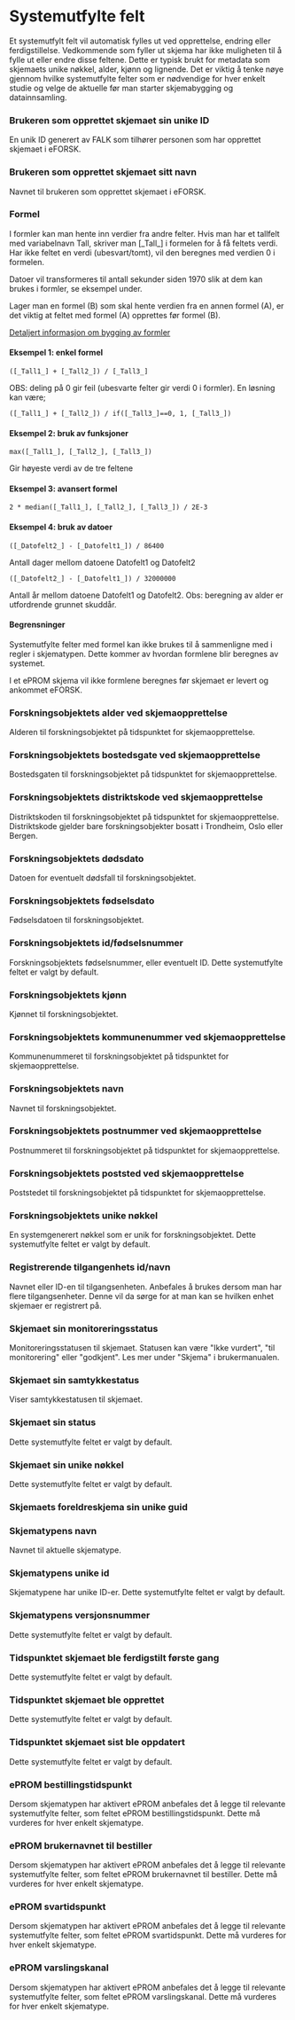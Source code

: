 # Systemutfylte felt

Et systemutfylt felt vil automatisk fylles ut ved opprettelse, endring eller ferdigstillelse.
Vedkommende som fyller ut skjema har ikke muligheten til å fylle ut eller endre disse feltene. 
Dette er typisk brukt for metadata som skjemaets unike nøkkel, alder, kjønn og lignende. Det er viktig å tenke nøye gjennom hvilke systemutfylte felter som er nødvendige for hver enkelt studie og velge de aktuelle før man starter skjemabygging og datainnsamling. 

### Brukeren som opprettet skjemaet sin unike ID 

En unik ID generert av FALK som tilhører personen som har opprettet skjemaet i eFORSK. 

### Brukeren som opprettet skjemaet sitt navn 

Navnet til brukeren som opprettet skjemaet i eFORSK.

### Formel

I formler kan man hente inn verdier fra andre felter. Hvis man har et tallfelt med variabelnavn Tall, skriver man \[\_Tall\_\] i formelen for å få feltets verdi. Har ikke feltet en verdi (ubesvart/tomt), vil den beregnes med verdien 0 i formelen.

Datoer vil transformeres til antall sekunder siden 1970 slik at dem kan brukes i formler, se eksempel under.

Lager man en formel (B) som skal hente verdien fra en annen formel (A), er det viktig at feltet med formel (A) opprettes før formel (B).

<a href="https://github.com/pieterderycke/Jace/wiki" target="_blank">Detaljert informasjon om bygging av formler</a>

#### Eksempel 1: enkel formel
`([_Tall1_] + [_Tall2_]) / [_Tall3_]`

OBS: deling på 0 gir feil (ubesvarte felter gir verdi 0 i formler). En løsning kan være;

`([_Tall1_] + [_Tall2_]) / if([_Tall3_]==0, 1, [_Tall3_])`

#### Eksempel 2: bruk av funksjoner
`max([_Tall1_], [_Tall2_], [_Tall3_])`

Gir høyeste verdi av de tre feltene

#### Eksempel 3: avansert formel
`2 * median([_Tall1_], [_Tall2_], [_Tall3_]) / 2E-3`

#### Eksempel 4: bruk av datoer
`([_Datofelt2_] - [_Datofelt1_]) / 86400`

Antall dager mellom datoene Datofelt1 og Datofelt2

`([_Datofelt2_] - [_Datofelt1_]) / 32000000`

Antall år mellom datoene Datofelt1 og Datofelt2. Obs: beregning av alder er utfordrende grunnet skuddår.

#### Begrensninger

Systemutfylte felter med formel kan ikke brukes til å sammenligne med i regler i skjematypen. Dette kommer av hvordan formlene blir beregnes av systemet.

I et ePROM skjema vil ikke formlene beregnes før skjemaet er levert og ankommet eFORSK.

### Forskningsobjektets alder ved skjemaopprettelse

Alderen til forskningsobjektet på tidspunktet for skjemaopprettelse. 

### Forskningsobjektets bostedsgate ved skjemaopprettelse

Bostedsgaten til forskningsobjektet på tidspunktet for skjemaopprettelse. 

### Forskningsobjektets distriktskode ved skjemaopprettelse 

Distriktskoden til forskningsobjektet på tidspunktet for skjemaopprettelse. Distriktskode gjelder bare forskningsobjekter bosatt i Trondheim, Oslo eller Bergen. 

### Forskningsobjektets dødsdato

Datoen for eventuelt dødsfall til forskningsobjektet. 

### Forskningsobjektets fødselsdato 

Fødselsdatoen til forskningsobjektet. 

### Forskningsobjektets id/fødselsnummer

Forskningsobjektets fødselsnummer, eller eventuelt ID. Dette systemutfylte feltet er valgt by default.

### Forskningsobjektets kjønn 

Kjønnet til forskningsobjektet. 

### Forskningsobjektets kommunenummer ved skjemaopprettelse 

Kommunenummeret til forskningsobjektet på tidspunktet for skjemaopprettelse. 

### Forskningsobjektets navn

Navnet til forskningsobjektet. 

### Forskningsobjektets postnummer ved skjemaopprettelse 

Postnummeret til forskningsobjektet på tidspunktet for skjemaopprettelse. 

### Forskningsobjektets poststed ved skjemaopprettelse 

Poststedet til forskningsobjektet på tidspunktet for skjemaopprettelse. 

### Forskningsobjektets unike nøkkel 

En systemgenerert nøkkel som er unik for forskningsobjektet. Dette systemutfylte feltet er valgt by default. 

### Registrerende tilgangenhets id/navn

Navnet eller ID-en til tilgangsenheten. Anbefales å brukes dersom man har flere tilgangsenheter. Denne vil da sørge for at man kan se hvilken enhet skjemaer er registrert på.

### Skjemaet sin monitoreringsstatus

Monitoreringsstatusen til skjemaet. Statusen kan være "Ikke vurdert", "til monitorering" eller "godkjent". Les mer under "Skjema" i brukermanualen. 

### Skjemaet sin samtykkestatus 

Viser samtykkestatusen til skjemaet. 

### Skjemaet sin status 

Dette systemutfylte feltet er valgt by default. 

### Skjemaet sin unike nøkkel 

Dette systemutfylte feltet er valgt by default. 

### Skjemaets foreldreskjema sin unike guid 



### Skjematypens navn 

Navnet til aktuelle skjematype.

### Skjematypens unike id

Skjematypene har unike ID-er. Dette systemutfylte feltet er valgt by default. 

### Skjematypens versjonsnummer 

Dette systemutfylte feltet er valgt by default. 

### Tidspunktet skjemaet ble ferdigstilt første gang 

Dette systemutfylte feltet er valgt by default. 

### Tidspunktet skjemaet ble opprettet 

Dette systemutfylte feltet er valgt by default. 

### Tidspunktet skjemaet sist ble oppdatert

Dette systemutfylte feltet er valgt by default. 

### ePROM bestillingstidspunkt 

Dersom skjematypen har aktivert ePROM anbefales det å legge til relevante systemutfylte felter, som feltet ePROM bestillingstidspunkt. Dette må vurderes for hver enkelt skjematype. 

### ePROM brukernavnet til bestiller 

Dersom skjematypen har aktivert ePROM anbefales det å legge til relevante systemutfylte felter, som feltet ePROM brukernavnet til bestiller. Dette må vurderes for hver enkelt skjematype. 

### ePROM svartidspunkt

Dersom skjematypen har aktivert ePROM anbefales det å legge til relevante systemutfylte felter, som feltet ePROM svartidspunkt. Dette må vurderes for hver enkelt skjematype. 

### ePROM varslingskanal

Dersom skjematypen har aktivert ePROM anbefales det å legge til relevante systemutfylte felter, som feltet ePROM varslingskanal. Dette må vurderes for hver enkelt skjematype. 
